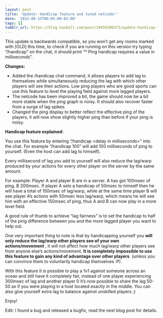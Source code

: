 ```yaml
---
layout: post
title: 'Update: Handicap feature and tuned netcode!'
date: '2012-08-15T00:05:00-03:00'
tags: []
tumblr_url: https://blog.haxball.com/post/29459206373/update-handicap-feature-and-tuned-netcode
---
```

This update is backwards compatible, so you won’t get any rooms marked with [OLD] this time, to check if you are running on this version try typing “/handicap” on the chat, it should print “\* Ping handicap requires a value in milliseconds”.

**Changes:**

- Added the /handicap chat command, it allows players to add lag to themselves while simultaneously reducing the lag with which other players will see their actions. Low ping players who are good sports can use this feature to level the playing field against more lagged players.
- The netcode has been improved a bit, the game should now be a bit more stable when the ping graph is noisy. It should also recover faster from a surge of lag spikes.
- Changed the ping display to better reflect the effective ping of the players, it will now show slightly higher ping than before if your ping is noisy.

**Handicap feature explained:&nbsp;**

You use this feature by entering “/handicap \<delay in milliseconds\>” into the chat. For example “/handicap 100” will add 100 milliseconds of ping to yourself. (Even the host can add lag to himself).

Every millisecond of lag you add to yourself will also reduce the lag/warp produced by your actions for every other player on the server by the same amount.

For example: Player A and player B are in a server. A has got 100msec of ping, B 200msec. If player A sets a handicap of 50msec to himself then he will have a total of 150msec of lag/warp, while at the same time player B will see player A’s actions with 50msec less lag/warp, which means he will see him with an effective 150msec of ping, thus A and B can now play in a more level field.&nbsp;

A good rule of thumb to achieve “lag fairness” is to set the handicap to half of the ping difference between you and the more lagged player you want to help out.

One very important thing to note is that by handicapping yourself you **will only reduce the lag/warp other players see of your own actions/movement** , it will not affect how much lag/warp other players see from anyone else’s actions/movement. **It is completely impossible to use this feature to gain any kind of advantage over other players** &nbsp;(unless you can convince them to voluntarily handicap themselves :P).

With this feature it is possible to play a 1v1 against someone across an ocean and still have it completely fair, instead of one player experiencing 300msec of lag and another player 0 it’s now possible to share the lag 50-50 as if you were playing in a host located exactly in the middle. You can also give yourself extra lag to balance against unskilled players ;)

Enjoy!

Edit: I found a bug and released a bugfix, read the next blog post for details.

